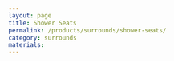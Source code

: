 ```yaml
---
layout: page
title: Shower Seats
permalink: /products/surrounds/shower-seats/
category: surrounds
materials:
---
```

